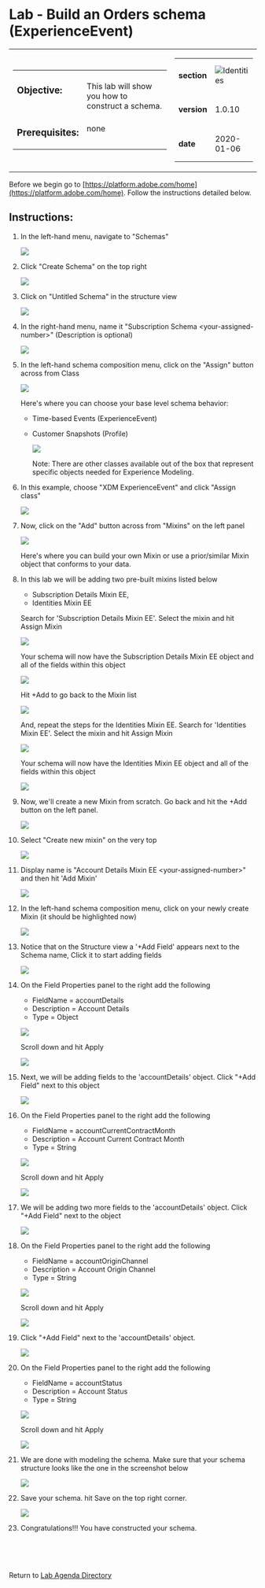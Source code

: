 Lab  - Build an Orders schema (ExperienceEvent)
==========
<table style="border-collapse: collapse; border: none;" class="tab" cellspacing="0" cellpadding="0">

<tr style="border: none;">

<div align="left">
<td width="600" style="border: none;">
<table>
<tbody valign="top">
      <tr width="500">
            <td valign="top"><h3>Objective:</h3></td>
            <td valign="top"><br>This lab will show you how to construct a schema.
            </td>
     </tr>
     <tr width="500">
           <td valign="top"><h3>Prerequisites:</h3></td>
           <td valign="top"><br>none
           </td>
     </tr>
</tbody>
</table>
</td>
</div>

<div align="right">
<td style="border: none;" valign="top">

<table>
<tbody valign="top">
      <tr>
            <td valign="middle" height="70"><b>section</b></td>
            <td valign="middle" height="70"><img src="https://github.com/adobe/AEP-Hands-on-Labs/blob/master/assets/images/left_hand_nav_menu_schemas.png?raw=true" alt="Identities"></td>
      </tr>
      <tr>
            <td valign="middle" height="70"><b>version</b></td>
            <td valign="middle" height="70">1.0.10</td>
      </tr>
      <tr>
            <td valign="middle" height="70"><b>date</b></td>
            <td valign="middle" height="70">2020-01-06</td>
      </tr>
</tbody>
</table>
</td>
</div>

</tr>
</table>

Before we begin go to [https://platform.adobe.com/home](https://platform.adobe.com/home). Follow the instructions detailed below.

Instructions:
-----------------
1. In the left-hand menu, navigate to "Schemas"

      <!--
      ![Demo](./images/schemahome.png)
      -->
      
      <kbd><img src="./images/schemahome.png"  /></kbd> 
      
2. Click "Create Schema" on the top right

      <!--
      ![Demo](./images/schemacreate.png)
      -->
      
      <kbd><img src="./images/schemacreate.png"  /></kbd>
      
3. Click on "Untitled Schema" in the structure view

    <!---
    ![Demo](./images/schemaname.png)
    --->

    <kbd><img src="./images/schemaname.png"  /></kdb>


      
      
4. In the right-hand menu, name it "Subscription Schema &lt;your-assigned-number>" (Description is optional)
      
      <!--
      ![Demo](./images/schemaname1.png)
      -->
      
      <kbd><img src="./images/schemaname1.png"  /></kdb>

      
5. In the left-hand schema composition menu, click on the "Assign" button across from Class


    <!---
    ![Demo](./images/schemaclassassign.png)
    --->

    <kbd><img src="./images/schemaclassassign.png"  /></kdb>

      
      
    Here's where you can choose your base level schema behavior:
    - Time-based Events (ExperienceEvent)
    - Customer Snapshots (Profile)
     
      <!--
      ![Demo](./images/schemaclass.png)
      -->
      
      <kbd><img src="./images/schemaclass.png"  /></kdb>


      Note: There are other classes available out of the box that represent specific objects needed for Experience Modeling.

6. In this example, choose "XDM ExperienceEvent" and click "Assign class"

      <!--
      ![Demo](./images/schemaclass1.png)
      -->
      
      <kbd><img src="./images/schemaclass1.png"  /></kdb>
       
      
7. Now, click on the "Add" button across from "Mixins" on the left panel


    <!---
    ![Demo](./images/schemamixin.png)
    --->

    <kbd><img src="./images/schemamixin.png"  /></kdb>

      
      
      Here's where you can build your own Mixin or use a prior/similar Mixin object that conforms to your data.
           
      
8. In this lab we will be adding two pre-built mixins listed below

      - Subscription Details Mixin EE,
      - Identities Mixin EE
     
      Search for 'Subscription Details Mixin EE'. Select the mixin and hit Assign Mixin
      
     <!-- 
     ![Demo](./images/schemamixin1.png)
     -->
      <kbd><img src="./images/schemamixin1.png"  /></kdb>
      
      Your schema will now have the Subscription Details Mixin EE object and all of the fields within this object
      
      <!---
      ![Demo](./images/schemamixin2.png)
      --->

      <kbd><img src="./images/schemamixin2.png"  /></kdb>          
             
      Hit +Add to go back to the Mixin list
     
      <kbd><img src="./images/schemamixin3.png"  /></kdb>            
                 
      And, repeat the steps for the Identities Mixin EE.  Search for 'Identities Mixin EE'. Select the mixin and hit Assign Mixin 
                        
      <kbd><img src="./images/schemamixin19.png"  /></kdb>     
       
      Your schema will now have the Identities Mixin EE object and all of the fields within this object
      
      <kbd><img src="./images/schemamixin20.png"  /></kdb>
      
        
9. Now, we'll create a new Mixin from scratch. Go back and hit the +Add button on the left panel.

      <kbd><img src="./images/schemamixin6.png"  /></kdb>    
       
      
10. Select "Create new mixin" on the very top


      <kbd><img src="./images/schemamixin7.png"  /></kdb>    
      
      
11. Display name is "Account Details Mixin EE &lt;your-assigned-number>" and then hit 'Add Mixin'
      
    <!--  
    ![Demo](./images/schemamixin8.png)
    --> 
    <kbd><img src="./images/schemamixin8.png"  /></kdb>     
     
12. In the left-hand schema composition menu, click on your newly create Mixin (it should be highlighted now)


    <!---
    ![Demo](./images/schemamixin9.png)
    --->

    <kbd><img src="./images/schemamixin9.png"  /></kdb>   
       

13. Notice that on the Structure view a '+Add Field' appears next to the Schema name, Click it to start adding fields 


    <!---
    ![Demo](./images/schemamixin10.png)
    --->

    <kbd><img src="./images/schemamixin10.png"  /></kdb>   


14. On the Field Properties panel to the right add the following  
      - FieldName = accountDetails
      - Description = Account Details
      - Type = Object

    <!--  
    ![Demo](./images/schemamixin11.png)
    -->
    <kbd><img src="./images/schemamixin11.png"  /></kdb>    

    Scroll  down and hit Apply

    <!--  
    ![Demo](./images/schemaapply.png)
    -->
    <kbd><img src="./images/schemaapply.png"  /></kdb>    

15. Next, we will be adding fields to the 'accountDetails' object. Click "+Add Field" next to this object

    <!---
    ![Demo](./images/schemamixin12.png)
    --->

    <kbd><img src="./images/schemamixin12.png"  /></kdb>   

16. On the Field Properties panel to the right add the following  
      - FieldName = accountCurrentContractMonth
      - Description = Account Current Contract Month
      - Type = String

     <!-- 
     ![Demo](./images/schemamixin13.png)
     -->
     <kbd><img src="./images/schemamixin15.png"  /></kdb>   

     Scroll down and hit Apply

    <!--  
    ![Demo](./images/schemaapply.png)
    -->
    <kbd><img src="./images/schemaapply.png"  /></kdb>    

17. We will be adding two more fields to the 'accountDetails' object.  Click "+Add Field" next to the object

    <!---
    ![Demo](./images/schemamixin12.png)
    --->

    <kbd><img src="./images/schemamixin12.png"  /></kdb>

18. On the Field Properties panel to the right add the following  
      - FieldName = accountOriginChannel
      - Description = Account Origin Channel
      - Type = String

    <!--  
    ![Demo](./images/schemamixin14.png)
    -->
    <kbd><img src="./images/schemamixin21.png"  /></kdb>

    Scroll down and hit Apply

    <!--  
    ![Demo](./images/schemaapply.png)
    -->
    <kbd><img src="./images/schemaapply.png"  /></kdb>
    
19. Click "+Add Field" next to the 'accountDetails' object.

    <!---
    ![Demo](./images/schemamixin12.png)
    --->

    <kbd><img src="./images/schemamixin12.png"  /></kdb>

20. On the Field Properties panel to the right add the following  
      - FieldName = accountStatus
      - Description = Account Status
      - Type = String

    <!--  
    ![Demo](./images/schemamixin15.png)
    -->
    <kbd><img src="./images/schemamixin22.png"  /></kdb>

    Scroll down and hit Apply

    <!--  
    ![Demo](./images/schemaapply.png)
    -->
    <kbd><img src="./images/schemaapply.png"  /></kdb>
    
    
21. We are done with modeling the schema. Make sure that your schema structure looks like the one in the screenshot below
 
     <!---
     ![Demo](./images/schemafinal.png)
     --->
     <kbd><img src="./images/schemafinal.png"  /></kdb>

22.  Save your schema. hit Save on the top right corner.

      <kbd><img src="./images/segment_retail_ordersave.png"  /></kdb>
 
23. Congratulations!!! You have constructed your schema.
 
<br>
<br>
<br>


Return to [Lab Agenda Directory](https://github.com/adobe/AEP-Hands-on-Labs/blob/master/labs/media/README.md#lab-agenda)

